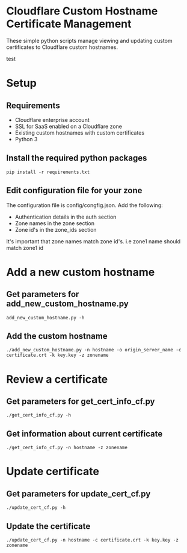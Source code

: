 # Cloudflare Custom Hostname Certificate Management
These simple python scripts manage viewing and updating custom certificates to Cloudflare custom hostnames. 

test

# Setup

## Requirements

* Cloudflare enterprise account
* SSL for SaaS enabled on a Cloudflare zone
* Existing custom hostnames with custom certificates
* Python 3

## Install the required python packages
`pip install -r requirements.txt`

## Edit configuration file for your zone

The configuration file is config/congfig.json. Add the following:

* Authentication details in the auth section
* Zone names in the zone section
* Zone id's in the zone_ids section

It's important that zone names match zone id's. i.e zone1 name should match zone1 id

# Add a new custom hostname

## Get parameters for add_new_custom_hostname.py
`add_new_custom_hostname.py -h`

## Add the custom hostname
`./add_new_custom_hostname.py -n hostname -o origin_server_name -c certificate.crt -k key.key -z zonename`

# Review a certificate

## Get parameters for get_cert_info_cf.py
`./get_cert_info_cf.py -h`

## Get information about current certificate
`./get_cert_info_cf.py -n hostname -z zonename`

# Update certificate

## Get parameters for update_cert_cf.py
`./update_cert_cf.py -h`

## Update the certificate
`./update_cert_cf.py -n hostname -c certificate.crt -k key.key -z zonename`

